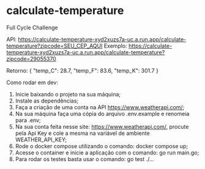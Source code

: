 # calculate-temperature
Full Cycle Challenge

API:  https://calculate-temperature-xyd2xuzs7a-uc.a.run.app/calculate-temperature?zipcode=SEU_CEP_AQUI
Exemplo:   https://calculate-temperature-xyd2xuzs7a-uc.a.run.app/calculate-temperature?zipcode=29055370

Retorno:
{
    "temp_C": 28.7,
    "temp_F": 83.6,
    "temp_K": 301.7
}


Como rodar em dev:
1. Inicie baixando o projeto na sua máquina;
2. Instale as dependências;
3. Faça a criação de uma conta na API https://www.weatherapi.com/;
4. Na sua máquina faça uma cópia do arquivo .env.example e renomeia para .env;
5. Na sua conta feita nesse site: https://www.weatherapi.com/, procute pela Api Key e cole a mesma na variável de ambiente WEATHER_API_KEY;
6. Rode o docker compose utilizando o comando: docker compose up;
7. Acesse o container e inicie a aplicação com o comando: go run main.go;
8. Para rodar os testes basta usar o comando: go test ./...
